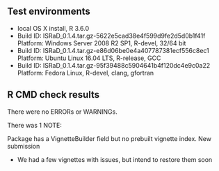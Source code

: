 ## Test environments
* local OS X install, R 3.6.0
* Build ID:   ISRaD_0.1.4.tar.gz-5622e5cad38e4f599d9fe2d5d0b1f41f
  Platform:   Windows Server 2008 R2 SP1, R-devel, 32/64 bit
* Build ID:   ISRaD_0.1.4.tar.gz-e86d06be0e4a407787381ecf556c8ec1
  Platform:   Ubuntu Linux 16.04 LTS, R-release, GCC
* Build ID:   ISRaD_0.1.4.tar.gz-95f39488c5904641b4f120dc4e9c0a22
  Platform:   Fedora Linux, R-devel, clang, gfortran


## R CMD check results
There were no ERRORs or WARNINGs.

There was 1 NOTE:

  Package has a VignetteBuilder field but no prebuilt vignette index.
  New submission

* We had a few vignettes with issues, but intend to restore them soon
